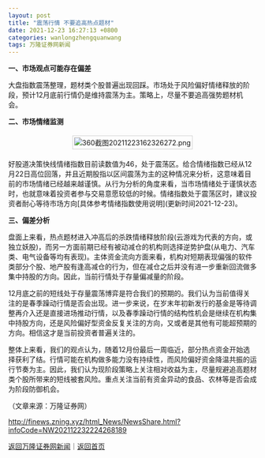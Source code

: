 ```yaml
---
layout: post
title: "震荡行情 不要追高热点题材"
date: 2021-12-23 16:27:13 +0800
categories: wanlongzhengquanwang
tags: 万隆证券网新闻
---
```

<p><strong>一、市场观点可能存在偏差</strong></p><p>大盘指数震荡整理，题材类个股普遍出现回踩。市场处于风险偏好情绪释放的阶段，预计12月底前行情仍是维持震荡为主。策略上，尽量不要追高强势题材机会。</p><p><strong>二、市场情绪监测</strong></p><center><img src="https://dfscdn.dfcfw.com/download/D24647097744704642929.jpg" alt="360截图20211223162326272.png" title="360截图20211223162326272.png" style="border:#d1d1d1 1px solid;padding:3px;margin:5px 0;" /></center><p>好股道决策快线情绪指数目前读数值为46，处于震荡区。给合情绪指数已经从12月22日高位回落，并且近期股指以区间震荡为主的这种情况来分析，这意味着目前的市场情绪已经越来越谨慎。从行为分析的角度来看，当市场情绪处于谨慎状态时，也就意味着投资者参与交易意愿较低的时候。情绪指数处于震荡区时，建议投资者耐心等待市场方向[具体参考情绪指数使用说明](更新时间2021-12-23)。</p><p><strong>三、偏差分析</strong></p><p>盘面上来看，热点题材进入冲高后的杀跌情绪释放阶段(云游戏为代表的方向，或独立妖股)，而另一方面前期已经有被动减仓的机构则选择逆势护盘(从电力、汽车类、电气设备等均有表现)。主体资金流向方面来看，机构对短期表现偏强的软件类部分个股、地产股有逢高减仓的行为，但在减仓之后并没有进一步重新回流做多集中持股的方向。因此，当前行情处于存量偏减量的阶段。</p><p>12月底之前的短线处于存量震荡博弈是符合我们的预期的。我们认为当前值得关注的是春季躁动行情是否会出现。进一步来说，在岁末年初新发行的基金是等待调整再介入还是直接进场推动行情，以及春季躁动行情的结构性机会是继续在机构集中持股方向，还是风险偏好型资金反复关注的方向，又或者是其他有可能超预期的方向。相信这才是当前投资者普遍关注的。</p><p>整体上来看，我们的观点认为，随着12月份最后一周临近，部分热点资金开始选择获利了结。行情可能在机构做多能力没有持续性，而风险偏好资金降温共振的运行节奏为主。因此，我们认为现阶段策略上关注相对收益为主，尽量规避追高题材类个股所带来的短线被套风险。重点关注当前有资金异动的食品、农林等是否会成为阶段防御机会。</p><p class="em_media">（文章来源：万隆证券网）</p>

<http://finews.zning.xyz/html_News/NewsShare.html?infoCode=NW202112232224268189>

[返回万隆证券网新闻](//finews.withounder.com/category/wanlongzhengquanwang.html)｜[返回首页](//finews.withounder.com/)